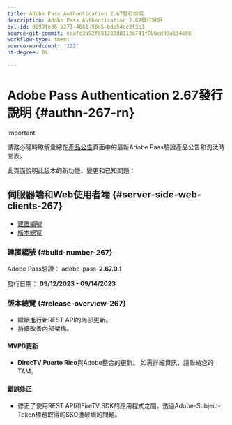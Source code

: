 ```yaml
---
title: Adobe Pass Authentication 2.67發行說明
description: Adobe Pass Authentication 2.67發行說明
exl-id: d899fe96-a273-4681-90a5-bde54cc2f3b3
source-git-commit: ecafc3a92f691203d8113a741f0b6cd00a134e80
workflow-type: tm+mt
source-wordcount: '122'
ht-degree: 0%

---
```


# Adobe Pass Authentication 2.67發行說明 {#authn-267-rn}

>[!IMPORTANT]
>
> 請務必隨時瞭解彙總在[產品公告](/help/authentication/product-announcements.md)頁面中的最新Adobe Pass驗證產品公告和淘汰時間表。

此頁面說明此版本的新功能、變更和已知問題：

## 伺服器端和Web使用者端 {#server-side-web-clients-267}

* [建置編號](#build-number-267)
* [版本總覽](#release-overview-267)

### 建置編號 {#build-number-267}

Adobe Pass驗證： adobe-pass-**2.67.0.1**

發行日期： **09/12/2023 - 09/14/2023**

### 版本總覽 {#release-overview-267}

* 繼續進行新REST API的內部更新。
* 持續改善內部架構。

#### MVPD更新

* **DirecTV Puerto Rico**&#x200B;與Adobe整合的更新。 如需詳細資訊，請聯絡您的TAM。

#### 錯誤修正

* 修正了使用REST API和FireTV SDK的應用程式之間，透過Adobe-Subject-Token標題取得的SSO遭破壞的問題。
